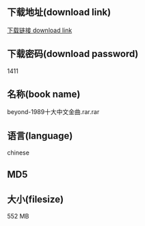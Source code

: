 ## 下载地址(download link)
[下载链接 download link](https://tutu365.netlify.app/?s=beyond-1989%E5%8D%81%E5%A4%A7%E4%B8%AD%E6%96%87%E9%87%91%E6%9B%B2.rar)

## 下载密码(download password)
1411

## 名称(book name)
beyond-1989十大中文金曲.rar.rar

## 语言(language)
chinese

## MD5


## 大小(filesize)
552 MB

